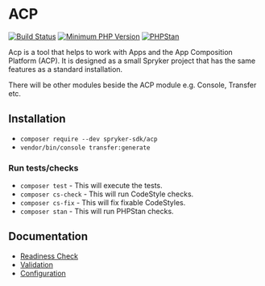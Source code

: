 # ACP

[![Build Status](https://github.com/spryker-sdk/acp/workflows/CI/badge.svg?branch=master)](https://github.com/spryker-sdk/acp/actions?query=workflow%3ACI+branch%3Amaster)
[![Minimum PHP Version](https://img.shields.io/badge/php-%3E%3D%207.4-8892BF.svg)](https://php.net/)
[![PHPStan](https://img.shields.io/badge/PHPStan-level%208-brightgreen.svg?style=flat)](https://phpstan.org/)

Acp is a tool that helps to work with Apps and the App Composition Platform (ACP). It is designed as a small Spryker project that has the same features as a standard installation.

There will be other modules beside the ACP module e.g. Console, Transfer etc.

## Installation

- `composer require --dev spryker-sdk/acp`
- `vendor/bin/console transfer:generate`

### Run tests/checks

- `composer test` - This will execute the tests.
- `composer cs-check` - This will run CodeStyle checks.
- `composer cs-fix` - This will fix fixable CodeStyles.
- `composer stan` - This will run PHPStan checks.

## Documentation

- [Readiness Check](./docs/readiness-check.md)
- [Validation](./docs/validation.md)
- [Configuration](./docs/configuration.md)
